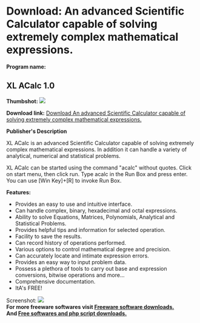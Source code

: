 # Download: An advanced Scientific Calculator capable of solving extremely complex mathematical expressions.

**Program name:**

## XL ACalc 1.0

  
**Thumbshot:** ![](http://www.freewarefiles.com/screenshot/xlacalc_md.gif)   
  
**Download link:** [Download An advanced Scientific Calculator capable of solving extremely complex mathematical expressions.](http://freesoftwares.boysofts.com/XL-ACalc_program_20352.html)  
  


**Publisher's Description**  
  


XL ACalc is an advanced Scientific Calculator capable of solving extremely complex mathematical expressions. In addition it can handle a variety of analytical, numerical and statistical problems. 

XL ACalc can be started using the command "acalc" without quotes. Click on start menu, then click run. Type acalc in the Run Box and press enter. You can use [Win Key]+[R] to invoke Run Box.

**Features:**

  * Provides an easy to use and intuitive interface. 
  * Can handle complex, binary, hexadecimal and octal expressions. 
  * Ability to solve Equations, Matrices, Polynomials, Analytical and Statistical Problems. 
  * Provides helpful tips and information for selected operation. 
  * Facility to save the results. 
  * Can record history of operations performed. 
  * Various options to control mathematical degree and precision. 
  * Can accurately locate and intimate expression errors. 
  * Provides an easy way to input problem data. 
  * Possess a plethora of tools to carry out base and expression conversions, bitwise operations and more... 
  * Comprehensive documentation. 
  * ItA's FREE! 

  
  
Screenshot: ![](http://www.freewarefiles.com/screenshot/xlacalc.gif)   
**For more freeware softwares visit [Freeware software downloads.](http://freesoftwares.boysofts.com/)**   
**And [Free softwares and php script downloads.](http://www.boysofts.com/)**
